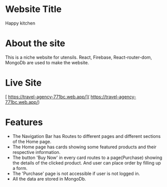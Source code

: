 # Website Title

Happy kitchen


# About the site

This is a niche website for utensils. React, Firebase, React-router-dom, MongoDb are used to make the website.


# Live Site

[ https://travel-agency-771bc.web.app/]( https://travel-agency-771bc.web.app/)


# Features

* The Navigation Bar has Routes to different pages and different sections of the Home page.
* The Home page has cards showing some featured products and their respective information.
* The button 'Buy Now' in every card routes to a page(Purchase) showing the details of the clicked product. And user can place order by filling up a form.
* The 'Purchase' page is not accessible if user is not logged in.
* All the data are stored in MongoDb.
